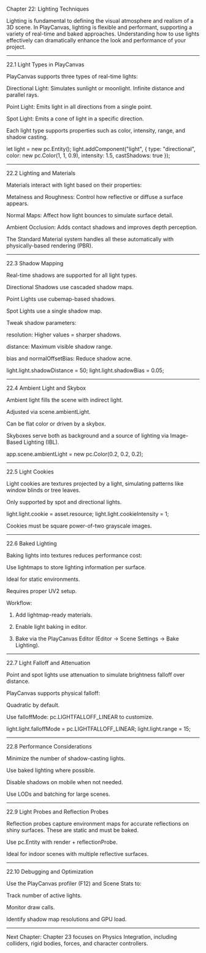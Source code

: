 Chapter 22: Lighting Techniques

Lighting is fundamental to defining the visual atmosphere and realism of a 3D scene. In PlayCanvas, lighting is flexible and performant, supporting a variety of real-time and baked approaches. Understanding how to use lights effectively can dramatically enhance the look and performance of your project.


---

22.1 Light Types in PlayCanvas

PlayCanvas supports three types of real-time lights:

Directional Light: Simulates sunlight or moonlight. Infinite distance and parallel rays.

Point Light: Emits light in all directions from a single point.

Spot Light: Emits a cone of light in a specific direction.


Each light type supports properties such as color, intensity, range, and shadow casting.

let light = new pc.Entity();
light.addComponent("light", {
    type: "directional",
    color: new pc.Color(1, 1, 0.9),
    intensity: 1.5,
    castShadows: true
});


---

22.2 Lighting and Materials

Materials interact with light based on their properties:

Metalness and Roughness: Control how reflective or diffuse a surface appears.

Normal Maps: Affect how light bounces to simulate surface detail.

Ambient Occlusion: Adds contact shadows and improves depth perception.


The Standard Material system handles all these automatically with physically-based rendering (PBR).


---

22.3 Shadow Mapping

Real-time shadows are supported for all light types.

Directional Shadows use cascaded shadow maps.

Point Lights use cubemap-based shadows.

Spot Lights use a single shadow map.


Tweak shadow parameters:

resolution: Higher values = sharper shadows.

distance: Maximum visible shadow range.

bias and normalOffsetBias: Reduce shadow acne.


light.light.shadowDistance = 50;
light.light.shadowBias = 0.05;


---

22.4 Ambient Light and Skybox

Ambient light fills the scene with indirect light.

Adjusted via scene.ambientLight.

Can be flat color or driven by a skybox.


Skyboxes serve both as background and a source of lighting via Image-Based Lighting (IBL).

app.scene.ambientLight = new pc.Color(0.2, 0.2, 0.2);


---

22.5 Light Cookies

Light cookies are textures projected by a light, simulating patterns like window blinds or tree leaves.

Only supported by spot and directional lights.

light.light.cookie = asset.resource;
light.light.cookieIntensity = 1;

Cookies must be square power-of-two grayscale images.


---

22.6 Baked Lighting

Baking lights into textures reduces performance cost:

Use lightmaps to store lighting information per surface.

Ideal for static environments.

Requires proper UV2 setup.


Workflow:

1. Add lightmap-ready materials.


2. Enable light baking in editor.


3. Bake via the PlayCanvas Editor (Editor → Scene Settings → Bake Lighting).




---

22.7 Light Falloff and Attenuation

Point and spot lights use attenuation to simulate brightness falloff over distance.

PlayCanvas supports physical falloff:

Quadratic by default.

Use falloffMode: pc.LIGHTFALLOFF_LINEAR to customize.


light.light.falloffMode = pc.LIGHTFALLOFF_LINEAR;
light.light.range = 15;


---

22.8 Performance Considerations

Minimize the number of shadow-casting lights.

Use baked lighting where possible.

Disable shadows on mobile when not needed.

Use LODs and batching for large scenes.



---

22.9 Light Probes and Reflection Probes

Reflection probes capture environment maps for accurate reflections on shiny surfaces. These are static and must be baked.

Use pc.Entity with render + reflectionProbe.

Ideal for indoor scenes with multiple reflective surfaces.



---

22.10 Debugging and Optimization

Use the PlayCanvas profiler (F12) and Scene Stats to:

Track number of active lights.

Monitor draw calls.

Identify shadow map resolutions and GPU load.



---

Next Chapter: Chapter 23 focuses on Physics Integration, including colliders, rigid bodies, forces, and character controllers.


